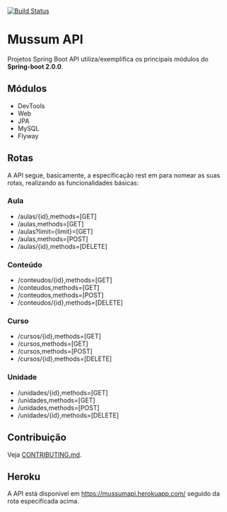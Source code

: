 [![Build Status](https://travis-ci.org/angelogluz/Mussum-API.svg?branch=master)](https://travis-ci.org/angelogluz/Mussum-API)

# Mussum API
Projetos Spring Boot API utiliza/exemplifica os principais módulos do <b>Spring-boot 2.0.0</b>.

## Módulos
* DevTools
* Web
* JPA
* MySQL
* Flyway

## Rotas
A API segue, basicamente, a especificação rest em para nomear as suas rotas, realizando as 
funcionalidades básicas:

### Aula
* /aulas/{id},methods=[GET]
* /aulas,methods=[GET]
* /aulas?limit={limit}=[GET]
* /aulas,methods=[POST]
* /aulas/{id},methods=[DELETE]


### Conteúdo
* /conteudos/{id},methods=[GET]
* /conteudos,methods=[GET]
* /conteudos,methods=[POST]
* /conteudos/{id},methods=[DELETE]
### Curso
* /cursos/{id},methods=[GET]
* /cursos,methods=[GET]
* /cursos,methods=[POST]
* /cursos/{id},methods=[DELETE]
### Unidade
* /unidades/{id},methods=[GET]
* /unidades,methods=[GET]
* /unidades,methods=[POST]
* /unidades/{id},methods=[DELETE]

## Contribuição
Veja [CONTRIBUTING.md](CONTRIBUTING.md).

## Heroku
A API está disponível em <link> https://mussumapi.herokuapp.com/ </link> seguido da rota
especificada acima.
